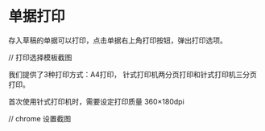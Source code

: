 # 单据打印

存入草稿的单据可以打印，点击单据右上角打印按钮，弹出打印选项。

// 打印选择模板截图

我们提供了3种打印方式：A4打印， 针式打印机两分页打印和针式打印机三分页打印。


首次使用针式打印机时，需要设定打印质量 360×180dpi

// chrome 设置截图


